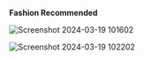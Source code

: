 **Fashion Recommended**

![Screenshot 2024-03-19 101602](https://github.com/user-attachments/assets/67c9cfe2-4214-4ee8-a190-68a8d683b13c)

![Screenshot 2024-03-19 102202](https://github.com/user-attachments/assets/b164839c-b87d-40d9-b9c5-75f654158b74)
